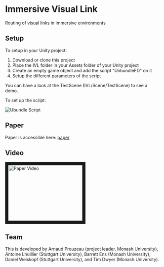 # Immersive Visual Link
Routing of visual links in immersive environments

## Setup

To setup in your Unity project:
1. Download or clone this project
2. Place the IVL folder in your Assets folder of your Unity project
3. Create an empty game object and add the script "UnbundleFD" on it
4. Setup the different parameters of the script

You can have a look at the TestScene (IVL/Scene/TestScene) to see a demo.

To set up the script:

![Ubundle Script](https://i.imgur.com/0bkQHn2.png "Ubundle Script")


## Paper
Paper is accessible here: [paper](https://hal.archives-ouvertes.fr/hal-02301985)

## Video

<a href="http://www.youtube.com/watch?feature=player_embedded&v=xi0wiLzIZAQ
" target="_blank"><img src="http://img.youtube.com/vi/xi0wiLzIZAQ/0.jpg" 
alt="Paper Video" width="240" height="180" border="10" /></a>

## Team

This is developed by Arnaud Prouzeau (project leader, Monash University), Antoine Lhuillier (Stuttgart University), Barrett Ens (Monash University), Daniel Weiskopf (Stuttgart University), and Tim Dwyer (Monash University).


